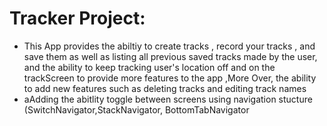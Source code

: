 # Tracker Project:
  
  - This App provides the abiltiy to create tracks , record your tracks , and save them  as well as listing all previous saved tracks made by the user,
    and the ability to keep tracking user's location off and on the trackScreen to provide more features to the app ,More Over, the ability to add new features
    such as deleting tracks and editing track names
  - aAdding the abitlity toggle between screens using navigation stucture (SwitchNavigator,StackNavigator, BottomTabNavigator
  
  
  
  
  
